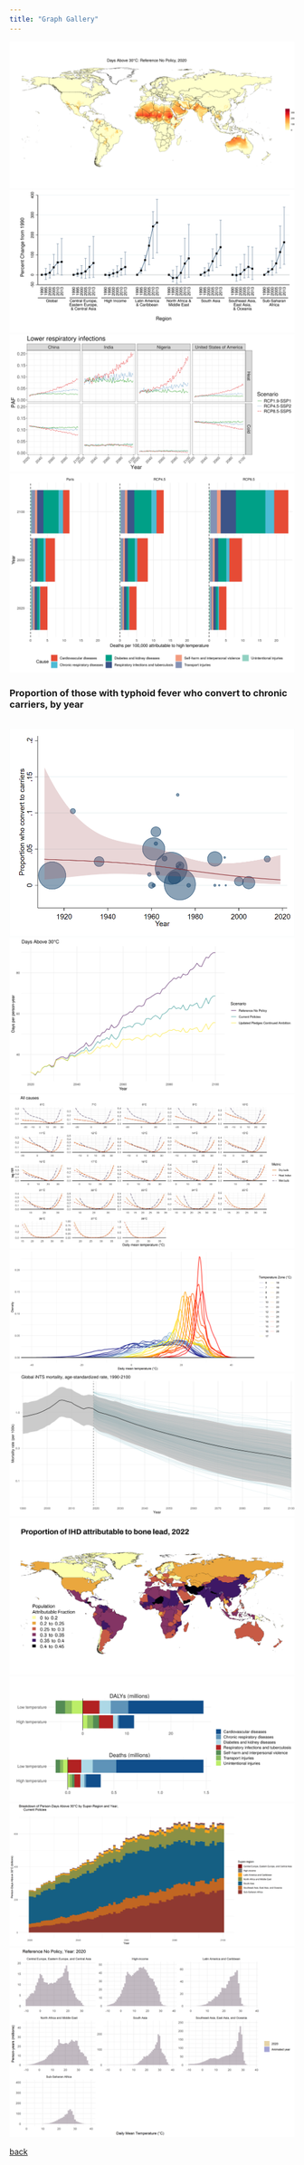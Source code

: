 ```yaml
---
title: "Graph Gallery"
---
```

<img src="/assets/graphs/days_above_30_2020-2100_reference_no_policy.gif" />
<img src="/assets/graphs/dengueDalyTrendsByRegion.svg" />
<img src="/assets/graphs/pafs_lri_heat_cold_select_locs_facet_20240923.png" />

<img src="/assets/graphs/causeCompByYear_high.png" />
<br>

### Proportion of those with typhoid fever who convert to chronic carriers, by year
<br>
<img src="/assets/graphs/conversionByYear_cs3_default.png" />
<br>
<img src="/assets/graphs/daysAbove30TimesSeriesByScenario.png" />
<br>
<img src="/assets/graphs/_all_tempMetricCompare_logRr_extend5.png" />
<br>
<img src="/assets/graphs/exposureDensityByZone.png" />
<br>
<img src="/assets/graphs/globalMrTimeSeries_wDraws_logRate27.png" />
<img src="/assets/graphs/lead_cvd_paf_map_viridisB.jpg" />
<img src="/assets/graphs/compBars_dalys+deaths.png" />
<img src="/assets/graphs/persondaysAbove30BySrYearStacked_Current_Policies.png" />
<img src="/assets/graphs/Reference_No_Policy_tempDist_facetBySR_wPopGrowth.gif" />


[back](./)
